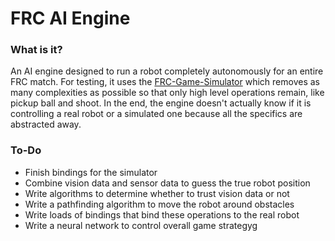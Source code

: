 # FRC AI Engine

### What is it?  
An AI engine designed to run a robot completely autonomously for an entire FRC match. For testing, it uses the [FRC-Game-Simulator](https://github.com/TheLocust3/FRC-Game-Simulator) which removes as many complexities as possible so that only high level operations remain, like pickup ball and shoot. In the end, the engine doesn't actually know if it is controlling a real robot or a simulated one because all the specifics are abstracted away.  
  
### To-Do  
 - Finish bindings for the simulator
 - Combine vision data and sensor data to guess the true robot position
 - Write algorithms to determine whether to trust vision data or not
 - Write a pathfinding algorithm to move the robot around obstacles
 - Write loads of bindings that bind these operations to the real robot
 - Write a neural network to control overall game strategyg
